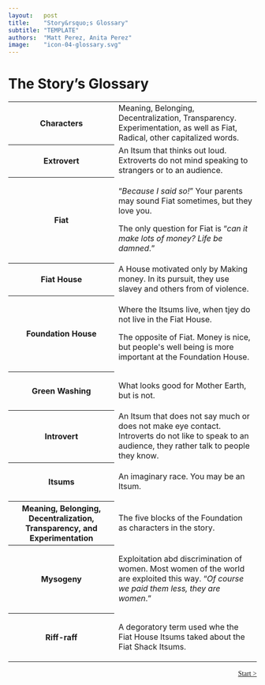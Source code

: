 ```yaml
---
layout:   post
title:    "Story&rsquo;s Glossary"
subtitle: "TEMPLATE"
authors:  "Matt Perez, Anita Perez"
image:    "icon-04-glossary.svg"
---
```


<div style='display:none; '>
 <p>The Story&rsquo;s Glossary.</p>
</div>

<h1>The Story&rsquo;s Glossary</h1>
 <div class='_center'>
  <table class='_h2table'>
   <tr>
    <th>
     Characters
    </th>
    <td>
     Meaning, Belonging, Decentralization, Transparency. Experimentation, as well as Fiat, Radical, other capitalized words.
    </td>
   </tr>

   <tr>
    <th>
     Extrovert
    </th>
    <td>
     An Itsum that thinks out loud. Extroverts do not mind speaking to strangers or to an audience.
    </td>
   </tr>

   <tr>
    <th>
     Fiat
    </th>
    <td>
     <p>&ldquo;<em>Because I said so!</em>&rdquo; Your parents may sound Fiat sometimes, but they love you.</p>
     <p>The only question for Fiat is &ldquo;<em>can it make lots of money? Life be damned</em>.&rdquo;</p>
    </td>
   </tr>

   <tr>
    <th>
     Fiat House
    </th>
    <td>
     A House motivated only by Making money. In its pursuit, they use slavey and others from of violence. 
    </td>
   </tr>

   <tr>
    <th>
     Foundation House
    </th>
    <td>
     <p>Where the Itsums live, when tjey do not live in the Fiat House.</p>
     <p>The opposite of Fiat. Money is nice, but people's well being is more important at the Foundation House.</p>
    </td>
   </tr>

   <tr>
    <th>
     Green Washing
    </th>
    <td>
     <p>What looks good for Mother Earth, but is not.</p>
    </td>
   </tr>

   <tr>
    <th>
     Introvert
    </th>
    <td>
     An Itsum that does not say much or does not make eye contact. Introverts do not like to speak to an audience, they rather talk to people they know.
    </td>
   </tr>

   <tr>
    <th>
     Itsums
    </th>
    <td>
     <p>An imaginary race. You may be an Itsum.</p>
    </td>
   </tr>

   <tr>
    <th>
     Meaning, Belonging, Decentralization, Transparency, and Experimentation
    </th>
    <td>
     <p>The five blocks of the Foundation as characters in the story.</p>
    </td>
   </tr>

   <tr>
    <th>
     Mysogeny
    </th>
    <td>
     <p>Exploitation abd discrimination of women. Most women of the world are exploited this way. &ldquo;<em>Of course we paid them less, they are women</em>.&rdquo;</p>
    </td>
   </tr>

   <tr>
    <th>
     Riff-raff
    </th>
    <td>
     <p>A degoratory term used whe the Fiat House Itsums taked about the Fiat Shack Itsums.</p>
    </td>
   </tr>

  </table>
 </div>

<div style="margin-bottom:1in; font-family: American Typewriter, serif; ">
<!--
<span style="float:left; " ><a href="https://radicalcompanies.com/2024-08-06-how-it-ended-up">&lt; Previous</a></span>
-->
<span style="float:right; "><a href="https://radicalcompanies.com/2024/08/03/how-it-started">Start &gt;</a></span>
</div>
